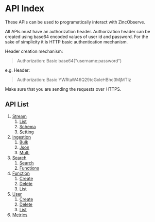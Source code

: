 # API Index

These APIs can be used to programatically interact with ZincObserve.

All APIs must have an authorization header. Authorization header can be created using base64 encoded values of user id and password. For the sake of simplicity it is HTTP basic authentication mechanism.


Header creation mechanism:

> Authorization: Basic base64("username:password")

e.g. Header:

> Authorization: Basic YWRtaW46Q29tcGxleHBhc3MjMTIz

Make sure that you are sending the requests over HTTPS.

## API List

1. [Stream](stream/index)
    1. [List](stream/list)
    1. [Schema](stream/schema)
    1. [Setting](stream/setting)
1. [Ingestion](ingestion/index)
    1. [Bulk](ingestion/bulk)
    1. [Json](ingestion/json)
    1. [Multi](ingestion/multi)
1. [Search](search/index)
    1. [Search](search/search)
    1. [Functions](search/functions)
1. [Function](function/index)
    1. [Create](function/create)
    1. [Delete](function/delete)
    1. [List](function/list)
1. [User](user/index)
    1. [Create](user/create)
    1. [Delete](user/delete)
    1. [List](user/list)
1. [Metrics](metrics)

